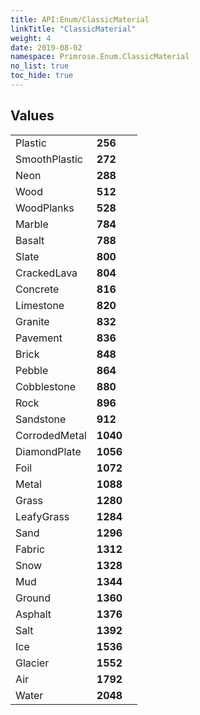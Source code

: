 ```yaml
---
title: API:Enum/ClassicMaterial
linkTitle: "ClassicMaterial"
weight: 4
date: 2019-08-02
namespace: Primrose.Enum.ClassicMaterial
no_list: true
toc_hide: true
---
```

 
## Values
 
<table class="studiohide">
<tbody>
<tr class="enum-row">
<td style="vertical-align:top;white-space:normal;">
<span class="name"">Plastic</span></td>
<td style="vertical-align:top;white-space:normal;">
<b class="value"">256</b></td>
<td style="vertical-align:top;white-space:normal;">
</td>
</tr>
<tr class="enum-row">
<td style="vertical-align:top;white-space:normal;">
<span class="name"">SmoothPlastic</span></td>
<td style="vertical-align:top;white-space:normal;">
<b class="value"">272</b></td>
<td style="vertical-align:top;white-space:normal;">
</td>
</tr>
<tr class="enum-row">
<td style="vertical-align:top;white-space:normal;">
<span class="name"">Neon</span></td>
<td style="vertical-align:top;white-space:normal;">
<b class="value"">288</b></td>
<td style="vertical-align:top;white-space:normal;">
</td>
</tr>
<tr class="enum-row">
<td style="vertical-align:top;white-space:normal;">
<span class="name"">Wood</span></td>
<td style="vertical-align:top;white-space:normal;">
<b class="value"">512</b></td>
<td style="vertical-align:top;white-space:normal;">
</td>
</tr>
<tr class="enum-row">
<td style="vertical-align:top;white-space:normal;">
<span class="name"">WoodPlanks</span></td>
<td style="vertical-align:top;white-space:normal;">
<b class="value"">528</b></td>
<td style="vertical-align:top;white-space:normal;">
</td>
</tr>
<tr class="enum-row">
<td style="vertical-align:top;white-space:normal;">
<span class="name"">Marble</span></td>
<td style="vertical-align:top;white-space:normal;">
<b class="value"">784</b></td>
<td style="vertical-align:top;white-space:normal;">
</td>
</tr>
<tr class="enum-row">
<td style="vertical-align:top;white-space:normal;">
<span class="name"">Basalt</span></td>
<td style="vertical-align:top;white-space:normal;">
<b class="value"">788</b></td>
<td style="vertical-align:top;white-space:normal;">
</td>
</tr>
<tr class="enum-row">
<td style="vertical-align:top;white-space:normal;">
<span class="name"">Slate</span></td>
<td style="vertical-align:top;white-space:normal;">
<b class="value"">800</b></td>
<td style="vertical-align:top;white-space:normal;">
</td>
</tr>
<tr class="enum-row">
<td style="vertical-align:top;white-space:normal;">
<span class="name"">CrackedLava</span></td>
<td style="vertical-align:top;white-space:normal;">
<b class="value"">804</b></td>
<td style="vertical-align:top;white-space:normal;">
</td>
</tr>
<tr class="enum-row">
<td style="vertical-align:top;white-space:normal;">
<span class="name"">Concrete</span></td>
<td style="vertical-align:top;white-space:normal;">
<b class="value"">816</b></td>
<td style="vertical-align:top;white-space:normal;">
</td>
</tr>
<tr class="enum-row">
<td style="vertical-align:top;white-space:normal;">
<span class="name"">Limestone</span></td>
<td style="vertical-align:top;white-space:normal;">
<b class="value"">820</b></td>
<td style="vertical-align:top;white-space:normal;">
</td>
</tr>
<tr class="enum-row">
<td style="vertical-align:top;white-space:normal;">
<span class="name"">Granite</span></td>
<td style="vertical-align:top;white-space:normal;">
<b class="value"">832</b></td>
<td style="vertical-align:top;white-space:normal;">
</td>
</tr>
<tr class="enum-row">
<td style="vertical-align:top;white-space:normal;">
<span class="name"">Pavement</span></td>
<td style="vertical-align:top;white-space:normal;">
<b class="value"">836</b></td>
<td style="vertical-align:top;white-space:normal;">
</td>
</tr>
<tr class="enum-row">
<td style="vertical-align:top;white-space:normal;">
<span class="name"">Brick</span></td>
<td style="vertical-align:top;white-space:normal;">
<b class="value"">848</b></td>
<td style="vertical-align:top;white-space:normal;">
</td>
</tr>
<tr class="enum-row">
<td style="vertical-align:top;white-space:normal;">
<span class="name"">Pebble</span></td>
<td style="vertical-align:top;white-space:normal;">
<b class="value"">864</b></td>
<td style="vertical-align:top;white-space:normal;">
</td>
</tr>
<tr class="enum-row">
<td style="vertical-align:top;white-space:normal;">
<span class="name"">Cobblestone</span></td>
<td style="vertical-align:top;white-space:normal;">
<b class="value"">880</b></td>
<td style="vertical-align:top;white-space:normal;">
</td>
</tr>
<tr class="enum-row">
<td style="vertical-align:top;white-space:normal;">
<span class="name"">Rock</span></td>
<td style="vertical-align:top;white-space:normal;">
<b class="value"">896</b></td>
<td style="vertical-align:top;white-space:normal;">
</td>
</tr>
<tr class="enum-row">
<td style="vertical-align:top;white-space:normal;">
<span class="name"">Sandstone</span></td>
<td style="vertical-align:top;white-space:normal;">
<b class="value"">912</b></td>
<td style="vertical-align:top;white-space:normal;">
</td>
</tr>
<tr class="enum-row">
<td style="vertical-align:top;white-space:normal;">
<span class="name"">CorrodedMetal</span></td>
<td style="vertical-align:top;white-space:normal;">
<b class="value"">1040</b></td>
<td style="vertical-align:top;white-space:normal;">
</td>
</tr>
<tr class="enum-row">
<td style="vertical-align:top;white-space:normal;">
<span class="name"">DiamondPlate</span></td>
<td style="vertical-align:top;white-space:normal;">
<b class="value"">1056</b></td>
<td style="vertical-align:top;white-space:normal;">
</td>
</tr>
<tr class="enum-row">
<td style="vertical-align:top;white-space:normal;">
<span class="name"">Foil</span></td>
<td style="vertical-align:top;white-space:normal;">
<b class="value"">1072</b></td>
<td style="vertical-align:top;white-space:normal;">
</td>
</tr>
<tr class="enum-row">
<td style="vertical-align:top;white-space:normal;">
<span class="name"">Metal</span></td>
<td style="vertical-align:top;white-space:normal;">
<b class="value"">1088</b></td>
<td style="vertical-align:top;white-space:normal;">
</td>
</tr>
<tr class="enum-row">
<td style="vertical-align:top;white-space:normal;">
<span class="name"">Grass</span></td>
<td style="vertical-align:top;white-space:normal;">
<b class="value"">1280</b></td>
<td style="vertical-align:top;white-space:normal;">
</td>
</tr>
<tr class="enum-row">
<td style="vertical-align:top;white-space:normal;">
<span class="name"">LeafyGrass</span></td>
<td style="vertical-align:top;white-space:normal;">
<b class="value"">1284</b></td>
<td style="vertical-align:top;white-space:normal;">
</td>
</tr>
<tr class="enum-row">
<td style="vertical-align:top;white-space:normal;">
<span class="name"">Sand</span></td>
<td style="vertical-align:top;white-space:normal;">
<b class="value"">1296</b></td>
<td style="vertical-align:top;white-space:normal;">
</td>
</tr>
<tr class="enum-row">
<td style="vertical-align:top;white-space:normal;">
<span class="name"">Fabric</span></td>
<td style="vertical-align:top;white-space:normal;">
<b class="value"">1312</b></td>
<td style="vertical-align:top;white-space:normal;">
</td>
</tr>
<tr class="enum-row">
<td style="vertical-align:top;white-space:normal;">
<span class="name"">Snow</span></td>
<td style="vertical-align:top;white-space:normal;">
<b class="value"">1328</b></td>
<td style="vertical-align:top;white-space:normal;">
</td>
</tr>
<tr class="enum-row">
<td style="vertical-align:top;white-space:normal;">
<span class="name"">Mud</span></td>
<td style="vertical-align:top;white-space:normal;">
<b class="value"">1344</b></td>
<td style="vertical-align:top;white-space:normal;">
</td>
</tr>
<tr class="enum-row">
<td style="vertical-align:top;white-space:normal;">
<span class="name"">Ground</span></td>
<td style="vertical-align:top;white-space:normal;">
<b class="value"">1360</b></td>
<td style="vertical-align:top;white-space:normal;">
</td>
</tr>
<tr class="enum-row">
<td style="vertical-align:top;white-space:normal;">
<span class="name"">Asphalt</span></td>
<td style="vertical-align:top;white-space:normal;">
<b class="value"">1376</b></td>
<td style="vertical-align:top;white-space:normal;">
</td>
</tr>
<tr class="enum-row">
<td style="vertical-align:top;white-space:normal;">
<span class="name"">Salt</span></td>
<td style="vertical-align:top;white-space:normal;">
<b class="value"">1392</b></td>
<td style="vertical-align:top;white-space:normal;">
</td>
</tr>
<tr class="enum-row">
<td style="vertical-align:top;white-space:normal;">
<span class="name"">Ice</span></td>
<td style="vertical-align:top;white-space:normal;">
<b class="value"">1536</b></td>
<td style="vertical-align:top;white-space:normal;">
</td>
</tr>
<tr class="enum-row">
<td style="vertical-align:top;white-space:normal;">
<span class="name"">Glacier</span></td>
<td style="vertical-align:top;white-space:normal;">
<b class="value"">1552</b></td>
<td style="vertical-align:top;white-space:normal;">
</td>
</tr>
<tr class="enum-row">
<td style="vertical-align:top;white-space:normal;">
<span class="name"">Air</span></td>
<td style="vertical-align:top;white-space:normal;">
<b class="value"">1792</b></td>
<td style="vertical-align:top;white-space:normal;">
</td>
</tr>
<tr class="enum-row">
<td style="vertical-align:top;white-space:normal;">
<span class="name"">Water</span></td>
<td style="vertical-align:top;white-space:normal;">
<b class="value"">2048</b></td>
<td style="vertical-align:top;white-space:normal;">
</td>
</tr>
</tbody>
</table>

